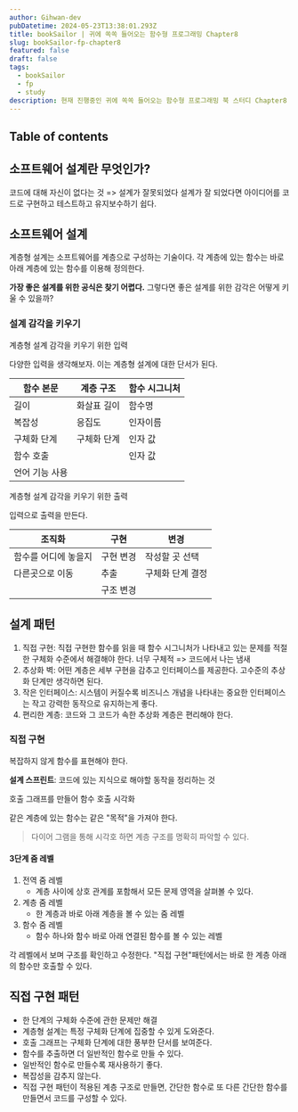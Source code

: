```yaml
---
author: Gihwan-dev
pubDatetime: 2024-05-23T13:38:01.293Z
title: bookSailor | 귀에 쏙쏙 들어오는 함수형 프로그래밍 Chapter8
slug: bookSailor-fp-chapter8
featured: false
draft: false
tags:
  - bookSailor
  - fp
  - study
description: 현재 진행중인 귀에 쏙쏙 들어오는 함수형 프로그래밍 북 스터디 Chapter8 요약본입니다.
---
```


## Table of contents

## 소프트웨어 설계란 무엇인가?

코드에 대해 자신이 없다는 것 => 설계가 잘못되었다
설계가 잘 되었다면 아이디어를 코드로 구현하고 테스트하고 유지보수하기 쉽다.

## 소프트웨어 설계

계층형 설계는 소프트웨어를 계층으로 구성하는 기술이다. 각 계층에 있는 함수는 바로 아래 계층에 있는 함수를 이용해 정의한다.

**가장 좋은 설계를 위한 공식은 찾기 어렵다.** 그렇다면 좋은 설계를 위한 감각은 어떻게 키울 수 있을까?

### 설계 감각을 키우기

계층형 설계 감각을 키우기 위한 입력

다양한 입력을 생각해보자. 이는 계층형 설계에 대한 단서가 된다.

| 함수 본문      | 계층 구조   | 함수 시그니처 |
| -------------- | ----------- | ------------- |
| 길이           | 화살표 길이 | 함수명        |
| 복잡성         | 응집도      | 인자이름      |
| 구체화 단계    | 구체화 단계 | 인자 값       |
| 함수 호출      |             | 인자 값       |
| 언어 기능 사용 |             |               |

계층형 설계 감각을 키우기 위한 출력

입력으로 출력을 만든다.

| 조직화               | 구현      | 변경             |
| -------------------- | --------- | ---------------- |
| 함수를 어디에 놓을지 | 구현 변경 | 작성할 곳 선택   |
| 다른곳으로 이동      | 추출      | 구체화 단계 결정 |
|                      | 구조 변경 |                  |

## 설계 패턴

1. 직접 구현: 직접 구현한 함수를 읽을 때 함수 시그니처가 나타내고 있는 문제를 적절한 구체화 수준에서 해결해야 한다. 너무 구체적 => 코드에서 나는 냄새
2. 추상화 벽: 어떤 계층은 세부 구현을 감추고 인터페이스를 제공한다. 고수준의 추상화 단계만 생각하면 된다.
3. 작은 인터페이스: 시스템이 커질수록 비즈니스 개념을 나타내는 중요한 인터페이스는 작고 강력한 동작으로 유지하는게 좋다.
4. 편리한 계층: 코드와 그 코드가 속한 추상화 계층은 편리해야 한다.

### 직접 구현

복잡하지 않게 함수를 표현해야 한다.

**설계 스프린트**: 코드에 있는 지식으로 해야할 동작을 정리하는 것

호출 그래프를 만들어 함수 호출 시각화

같은 계층에 있는 함수는 같은 "목적"을 가져야 한다.

> 다이어 그램을 통해 시각호 하면 계층 구조를 명확히 파악할 수 있다.

#### 3단계 줌 레벨

1. 전역 줌 레벨
   - 계층 사이에 상호 관계를 포함해서 모든 문제 영역을 살펴볼 수 있다.
2. 계층 줌 레벨
   - 한 계층과 바로 아래 계층을 볼 수 있는 줌 레벨
3. 함수 줌 레벨
   - 함수 하나와 함수 바로 아래 연결된 함수를 볼 수 있는 레벨

각 레벨에서 보며 구조를 확인하고 수정한다. "직접 구현"패턴에서는 바로 한 계층 아래의 함수만 호출할 수 있다.

## 직접 구현 패턴

- 한 단계의 구체화 수준에 관한 문제만 해결
- 계층형 설계는 특정 구체화 단계에 집중할 수 있게 도와준다.
- 호출 그래프는 구체화 단계에 대한 풍부한 단서를 보여준다.
- 함수를 추출하면 더 일반적인 함수로 만들 수 있다.
- 일반적인 함수로 만들수록 재사용하기 좋다.
- 복잡성을 감추지 않는다.
- 직접 구현 패턴이 적용된 계층 구조로 만들면, 간단한 함수로 또 다른 간단한 함수를 만들면서 코드를 구성할 수 있다.
